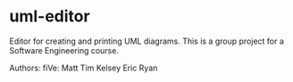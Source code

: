 # uml-editor
Editor for creating and printing UML diagrams. This is a group project for a Software Engineering course.

Authors:
  fiVe:
    Matt
    Tim
    Kelsey
    Eric
    Ryan
